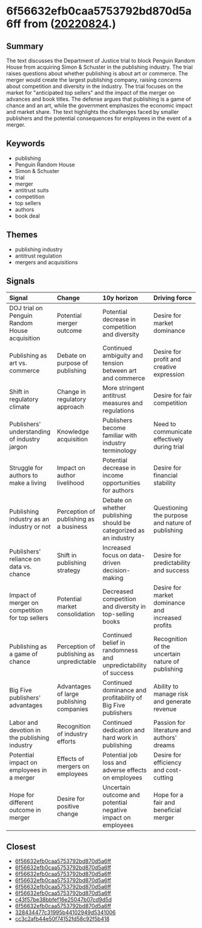 # 6f56632efb0caa5753792bd870d5a6ff from ([20220824](https://kghosh.substack.com/p/20220824).)

## Summary

The text discusses the Department of Justice trial to block Penguin Random House from acquiring Simon & Schuster in the publishing industry. The trial raises questions about whether publishing is about art or commerce. The merger would create the largest publishing company, raising concerns about competition and diversity in the industry. The trial focuses on the market for "anticipated top sellers" and the impact of the merger on advances and book titles. The defense argues that publishing is a game of chance and an art, while the government emphasizes the economic impact and market share. The text highlights the challenges faced by smaller publishers and the potential consequences for employees in the event of a merger.

## Keywords

* publishing
* Penguin Random House
* Simon & Schuster
* trial
* merger
* antitrust suits
* competition
* top sellers
* authors
* book deal

## Themes

* publishing industry
* antitrust regulation
* mergers and acquisitions

## Signals

| Signal                                          | Change                                    | 10y horizon                                                       | Driving force                                     |
|:------------------------------------------------|:------------------------------------------|:------------------------------------------------------------------|:--------------------------------------------------|
| DOJ trial on Penguin Random House acquisition   | Potential merger outcome                  | Potential decrease in competition and diversity                   | Desire for market dominance                       |
| Publishing as art vs. commerce                  | Debate on purpose of publishing           | Continued ambiguity and tension between art and commerce          | Desire for profit and creative expression         |
| Shift in regulatory climate                     | Change in regulatory approach             | More stringent antitrust measures and regulations                 | Desire for fair competition                       |
| Publishers' understanding of industry jargon    | Knowledge acquisition                     | Publishers become familiar with industry terminology              | Need to communicate effectively during trial      |
| Struggle for authors to make a living           | Impact on author livelihood               | Potential decrease in income opportunities for authors            | Desire for financial stability                    |
| Publishing industry as an industry or not       | Perception of publishing as a business    | Debate on whether publishing should be categorized as an industry | Questioning the purpose and nature of publishing  |
| Publishers' reliance on data vs. chance         | Shift in publishing strategy              | Increased focus on data-driven decision-making                    | Desire for predictability and success             |
| Impact of merger on competition for top sellers | Potential market consolidation            | Decreased competition and diversity in top-selling books          | Desire for market dominance and increased profits |
| Publishing as a game of chance                  | Perception of publishing as unpredictable | Continued belief in randomness and unpredictability of success    | Recognition of the uncertain nature of publishing |
| Big Five publishers' advantages                 | Advantages of large publishing companies  | Continued dominance and profitability of Big Five publishers      | Ability to manage risk and generate revenue       |
| Labor and devotion in the publishing industry   | Recognition of industry efforts           | Continued dedication and hard work in publishing                  | Passion for literature and authors' dreams        |
| Potential impact on employees in a merger       | Effects of mergers on employees           | Potential job loss and adverse effects on employees               | Desire for efficiency and cost-cutting            |
| Hope for different outcome in merger            | Desire for positive change                | Uncertain outcome and potential negative impact on employees      | Hope for a fair and beneficial merger             |

## Closest

* [6f56632efb0caa5753792bd870d5a6ff](6f56632efb0caa5753792bd870d5a6ff)
* [6f56632efb0caa5753792bd870d5a6ff](6f56632efb0caa5753792bd870d5a6ff)
* [6f56632efb0caa5753792bd870d5a6ff](6f56632efb0caa5753792bd870d5a6ff)
* [6f56632efb0caa5753792bd870d5a6ff](6f56632efb0caa5753792bd870d5a6ff)
* [6f56632efb0caa5753792bd870d5a6ff](6f56632efb0caa5753792bd870d5a6ff)
* [6f56632efb0caa5753792bd870d5a6ff](6f56632efb0caa5753792bd870d5a6ff)
* [c43f57be38bbfef16e25047b07cd9d5d](c43f57be38bbfef16e25047b07cd9d5d)
* [6f56632efb0caa5753792bd870d5a6ff](6f56632efb0caa5753792bd870d5a6ff)
* [328434477c31995b44102949d5341006](328434477c31995b44102949d5341006)
* [cc3c2afb44e50f74152fd58c92f5b418](cc3c2afb44e50f74152fd58c92f5b418)
